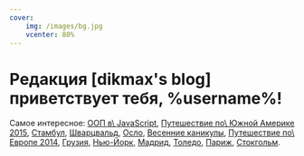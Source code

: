 ```yaml
---
cover:
    img: /images/bg.jpg
    vcenter: 80%
---
```


# Редакция \[dikmax's blog\] приветствует тебя, %username%\!

Самое интересное: [ООП в\ JavaScript][oopjs],
[Путешествие по\ Южной Америке 2015][satrip-2015],
[Стамбул][istanbul],
[Шварцвальд][schwarzwald],
[Осло][oslo],
[Весенние каникулы][spring-break],
[Путешествие по\ Европе 2014][eurotrip-2014],
[Грузия][georgia],
[Нью-Йорк][new-york],
[Мадрид][madrid],
[Толедо][toledo],
[Париж][paris],
[Стокгольм][stockholm].

[eurotrip-2014]: /post/eurotrip-2014/
[georgia]: /post/georgia-2014-1/
[istanbul]: /post/istanbul/
[madrid]: /post/new-year-in-madrid/
[new-york]: /post/new-york-2014-1/
[oopjs]: /post/oopjs-1/
[oslo]: /post/oslo/
[paris]: /post/paris-2015/
[satrip-2015]: /post/satrip-2015-results/
[schwarzwald]: /post/one-day-in-schwarzwald/
[spring-break]: /post/spring-break-2014/
[stockholm]: /post/stockholm/
[toledo]: /post/toledo/
